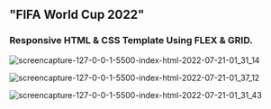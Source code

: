 <h2> "FIFA World Cup 2022" </h2> 
<h3> Responsive HTML & CSS Template Using FLEX & GRID. </h3>

![screencapture-127-0-0-1-5500-index-html-2022-07-21-01_31_14](https://user-images.githubusercontent.com/45460114/180066253-3c551c17-0f45-4479-bcce-24a8f2d99946.jpg)


![screencapture-127-0-0-1-5500-index-html-2022-07-21-01_37_12](https://user-images.githubusercontent.com/45460114/180067215-49b456c7-3e85-418a-8125-5fa5ffbd0f06.jpg)


![screencapture-127-0-0-1-5500-index-html-2022-07-21-01_31_43](https://user-images.githubusercontent.com/45460114/180067250-13a11dcb-0b45-4366-a16f-25eea7e47726.jpg)

